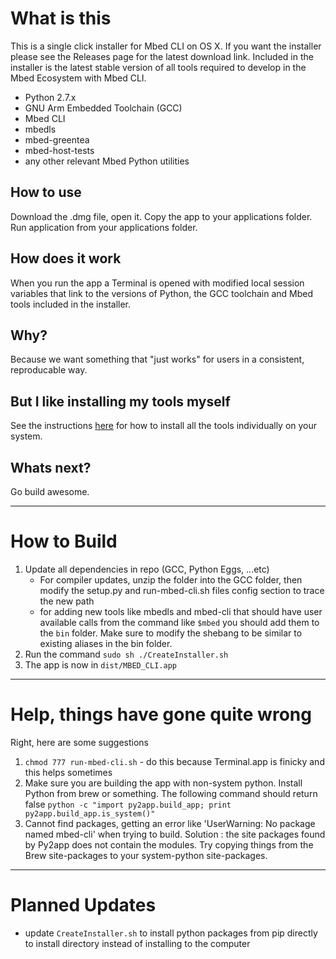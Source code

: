 # What is this
This is a single click installer for Mbed CLI on OS X. If you want the installer please see the Releases page for the latest download link. 
Included in the installer is the latest stable version of all tools required to develop in the Mbed Ecosystem with Mbed CLI. 
- Python 2.7.x
- GNU Arm Embedded Toolchain (GCC)
- Mbed CLI
- mbedls
- mbed-greentea
- mbed-host-tests
- any other relevant Mbed Python utilities

## How to use
Download the .dmg file, open it. Copy the app to your applications folder. Run application from your applications folder. 

## How does it work
When you run the app a Terminal is opened with modified local session variables that link to the versions of Python, the GCC toolchain and Mbed tools included in the installer.

## Why?
Because we want something that "just works" for users in a consistent, reproducable way.

## But I like installing my tools myself
See the instructions [here](https://os.mbed.com/docs/mbed-os/latest/build-tools/install-and-set-up.html) for how to install all the tools individually on your system.

## Whats next? 
Go build awesome.  


--------

# How to Build
1) Update all dependencies in repo (GCC, Python Eggs, ...etc)
	- For compiler updates, unzip the folder into the GCC folder, then modify the setup.py and run-mbed-cli.sh files config section to trace the new path
	- for adding new tools like mbedls and mbed-cli that should have user available calls from the command like `$mbed` you should add them to the `bin` folder. Make sure to modify the shebang to be similar to existing aliases in the bin folder. 
2) Run the command `sudo sh ./CreateInstaller.sh`
3) The app is now in `dist/MBED_CLI.app`


--------
# Help, things have gone quite wrong
Right, here are some suggestions
1) `chmod 777 run-mbed-cli.sh` - do this because Terminal.app is finicky and this helps sometimes
2) Make sure you are building the app with non-system python. Install Python from brew or something. The following command should return false `python -c "import py2app.build_app; print py2app.build_app.is_system()"`
3) Cannot find packages, getting an error like 'UserWarning: No package named mbed-cli' when trying to build. Solution : the site packages found by Py2app does not contain the modules. Try copying things from the Brew site-packages to your system-python site-packages. 


--------
# Planned Updates
- update `CreateInstaller.sh` to install python packages from pip directly to install directory instead of installing to the computer


